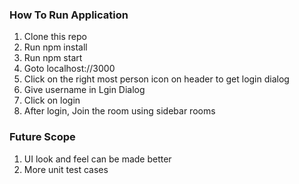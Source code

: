 ### How To Run Application 
1. Clone this repo
2. Run npm install
3. Run npm start
4. Goto localhost://3000
5. Click on the right most person icon on header to get login dialog
6. Give username in Lgin Dialog
7. Click on login
8. After login, Join the room using sidebar rooms


### Future Scope
1. UI look and feel can be made better
2. More unit test cases
